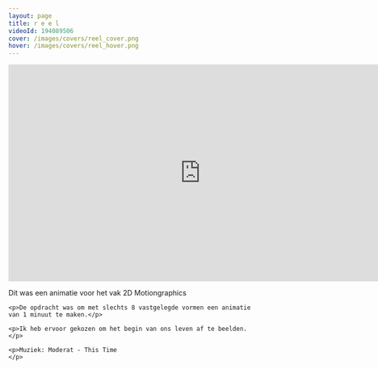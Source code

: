 ```yaml
---
layout: page
title: r e e l
videoId: 194089506
cover: /images/covers/reel_cover.png
hover: /images/covers/reel_hover.png
---
```

<iframe src="https://player.vimeo.com/video/194089506" width="760" height="430" frameborder="0" webkitallowfullscreen mozallowfullscreen allowfullscreen class="main-video"></iframe>

<div class= "textbox">
    <p>Dit was een animatie voor het vak 2D Motiongraphics</p>

    <p>De opdracht was om met slechts 8 vastgelegde vormen een animatie van 1 minuut te maken.</p>

    <p>Ik heb ervoor gekozen om het begin van ons leven af te beelden.
    </p>

    <p>Muziek: Moderat - This Time
    </p>
</div>